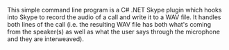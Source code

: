 This simple command line program is a C# .NET Skype plugin which hooks into Skype to record the audio of a call and write it to a WAV file. It handles both lines of the call (i.e. the resulting WAV file has both what's coming from the speaker(s) as well as what the user says through the microphone and they are interweaved).